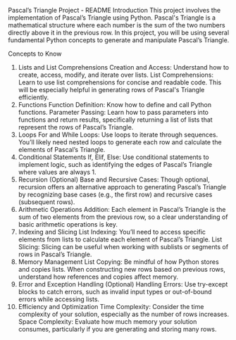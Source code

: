 Pascal’s Triangle Project - README
Introduction
This project involves the implementation of Pascal’s Triangle using Python. Pascal's Triangle is a mathematical structure where each number is the sum of the two numbers directly above it in the previous row. In this project, you will be using several fundamental Python concepts to generate and manipulate Pascal’s Triangle.

Concepts to Know
1. Lists and List Comprehensions
Creation and Access: Understand how to create, access, modify, and iterate over lists.
List Comprehensions: Learn to use list comprehensions for concise and readable code. This will be especially helpful in generating rows of Pascal's Triangle efficiently.
2. Functions
Function Definition: Know how to define and call Python functions.
Parameter Passing: Learn how to pass parameters into functions and return results, specifically returning a list of lists that represent the rows of Pascal’s Triangle.
3. Loops
For and While Loops: Use loops to iterate through sequences. You’ll likely need nested loops to generate each row and calculate the elements of Pascal’s Triangle.
4. Conditional Statements
If, Elif, Else: Use conditional statements to implement logic, such as identifying the edges of Pascal’s Triangle where values are always 1.
5. Recursion (Optional)
Base and Recursive Cases: Though optional, recursion offers an alternative approach to generating Pascal’s Triangle by recognizing base cases (e.g., the first row) and recursive cases (subsequent rows).
6. Arithmetic Operations
Addition: Each element in Pascal’s Triangle is the sum of two elements from the previous row, so a clear understanding of basic arithmetic operations is key.
7. Indexing and Slicing
List Indexing: You’ll need to access specific elements from lists to calculate each element of Pascal’s Triangle.
List Slicing: Slicing can be useful when working with sublists or segments of rows in Pascal’s Triangle.
8. Memory Management
List Copying: Be mindful of how Python stores and copies lists. When constructing new rows based on previous rows, understand how references and copies affect memory.
9. Error and Exception Handling (Optional)
Handling Errors: Use try-except blocks to catch errors, such as invalid input types or out-of-bound errors while accessing lists.
10. Efficiency and Optimization
Time Complexity: Consider the time complexity of your solution, especially as the number of rows increases.
Space Complexity: Evaluate how much memory your solution consumes, particularly if you are generating and storing many rows.
